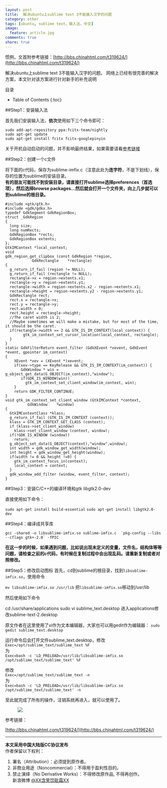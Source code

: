```yaml
---
layout: post
title:  解决ubuntu上sublime text 3不能输入汉字的问题
category: other
tags: [ubuntu, sublime text，输入法，中文]
image:
  feature: article.jpg
comments: true
share: true
---
```


惯例，文首附参考链接：[http://bbs.chinahtml.com/t319624/](http://bbs.chinahtml.com/t319624/)


解决ubuntu上sublime text 3不能输入汉字的问题。
网络上已经有很完善的解决方案，本文针对该方案进行针对新手的补充说明

目录

* Table of Contents
{:toc}


##Step1：安装输入法

首先我们安装输入法，**依次**使用如下三个命令即可：

`sudo add-apt-repository ppa:fcitx-team/nightly`  
`sudo apt-get update`  
`sudo apt-get install fcitx fcitx-googlepinyin`

关于开机自动启动的问题，并不影响最终结果，如果需要请看[参考链接](#1)


##Step2：创建一个c文件

将下面的c代码，保存为sublime-imfix.c（注意此处为**连字符**，不是下划线），保存的位置为sublime的安装目录。  
**有的朋友可能找不到安装目录，请直接打开sublime选择preferences（首选项），然后选择browse packages...然后就会打开一个文件夹，向上几步就可以到sublime的根目录。**



~~~~~~~~
#include <gtk/gtk.h>
#include <gdk/gdkx.h>
typedef GdkSegment GdkRegionBox;
struct _GdkRegion
{
  long size;
  long numRects;
  GdkRegionBox *rects;
  GdkRegionBox extents;
};
GtkIMContext *local_context;
void
gdk_region_get_clipbox (const GdkRegion *region,
            GdkRectangle    *rectangle)
{
  g_return_if_fail (region != NULL);
  g_return_if_fail (rectangle != NULL);
  rectangle->x = region->extents.x1;
  rectangle->y = region->extents.y1;
  rectangle->width = region->extents.x2 - region->extents.x1;
  rectangle->height = region->extents.y2 - region->extents.y1;
  GdkRectangle rect;
  rect.x = rectangle->x;
  rect.y = rectangle->y;
  rect.width = 0;
  rect.height = rectangle->height;
  //The caret width is 2;
  //Maybe sometimes we will make a mistake, but for most of the time, it should be the caret.
  if(rectangle->width == 2 && GTK_IS_IM_CONTEXT(local_context)) {
        gtk_im_context_set_cursor_location(local_context, rectangle);
  }
}
static GdkFilterReturn event_filter (GdkXEvent *xevent, GdkEvent *event, gpointer im_context)
{
    XEvent *xev = (XEvent *)xevent;
    if(xev->type == KeyRelease && GTK_IS_IM_CONTEXT(im_context)) {
       GdkWindow * win = g_object_get_data(G_OBJECT(im_context),"window");
       if(GDK_IS_WINDOW(win))
         gtk_im_context_set_client_window(im_context, win);
    }
    return GDK_FILTER_CONTINUE;
}
void gtk_im_context_set_client_window (GtkIMContext *context,
          GdkWindow    *window)
{
  GtkIMContextClass *klass;
  g_return_if_fail (GTK_IS_IM_CONTEXT (context));
  klass = GTK_IM_CONTEXT_GET_CLASS (context);
  if (klass->set_client_window)
    klass->set_client_window (context, window);
  if(!GDK_IS_WINDOW (window))
    return;
  g_object_set_data(G_OBJECT(context),"window",window);
  int width = gdk_window_get_width(window);
  int height = gdk_window_get_height(window);
  if(width != 0 && height !=0) {
    gtk_im_context_focus_in(context);
    local_context = context;
  }
  gdk_window_add_filter (window, event_filter, context);
}
~~~~~~~~~~~~

##Step3：安装C/C++的编译环境和gtk libgtk2.0-dev

直接使用如下命令：

`sudo apt-get install build-essential`
`sudo apt-get install libgtk2.0-dev`

##Step4：编译成共享库

~~~
gcc -shared -o libsublime-imfix.so sublime-imfix.c  `pkg-config --libs --cflags gtk+-2.0` -fPIC
~~~

**在这一步的时候，如果遇到问题，比如说出现未定义的变量，文件名，结构体等等问题，请检查之前的c代码，有时候在复制过程中会出现乱码。请重新复制或者对照修改。**


##Step5：修改启动图标
首先，cd到sublime的根目录，找到`libsublime-imfix.so`，使用命令

`mv libsublime-imfix.so /usr/lib`
把`libsublime-imfix.so`移动到/usr/lib

然后使用如下命令  

  cd /usr/share/applications
  sudo vi sublime_text.desktop
进入applications修改sublime-text-2.desktop

原文作者在这里使用了vi作为文本编辑器，大家也可以用gedit作为编辑器：
`sudo gedit sublime_text.desktop`

运行命令后会打开文件sublime_text.desktop，修改    
`Exec=/opt/sublime_text/sublime_text %F`  
为    
`Exec=bash -c 'LD_PRELOAD=/usr/lib/libsublime-imfix.so /opt/sublime_text/sublime_text' %F`  

修改  
`Exec=/opt/sublime_text/sublime_text -n`  
为  
`Exec=bash -c 'LD_PRELOAD=/usr/lib/libsublime-imfix.so /opt/sublime_text/sublime_text' -n`

至此就完成了所有的操作，注销系统再进入，就可以使用了。

<figure>
    <a href="/images/ST3.jpg"> <!--herf是超链接-->
        <img src="/images/ST3.jpg"><!--img标签必须有src属性=“图片位置”-->
    </a>
</figure>


<span id="1">
参考链接：
</span>

[http://bbs.chinahtml.com/t319624/](http://bbs.chinahtml.com/t319624/)

****************************

**本文采用中国大陆版CC协议发布**  
作者保留以下权利：  
1. 署名（Attribution）：必须提到原作者。  
2. 非商业用途（Noncommercial）：不得用于盈利性目的。  
3. 禁止演绎（No Derivative Works）：不得修改原作品, 不得再创作。   
新浪微博 [@XX含笑饮砒霜XX](http://weibo.com/smilingly1989)